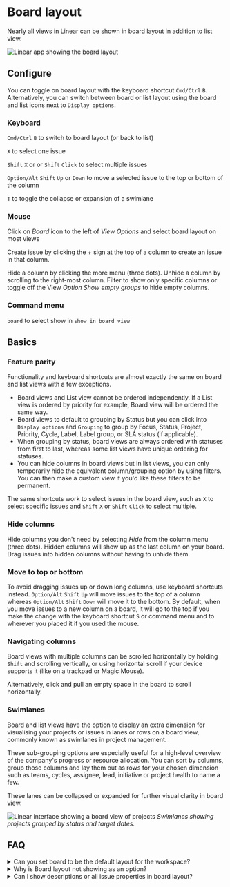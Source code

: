 # Board layout

Nearly all views in Linear can be shown in board layout in addition to list view.

![Linear app showing the board layout](https://webassets.linear.app/images/ornj730p/production/04115ca5eb44c3c6fc38d9998e6a7af068cb8b61-3424x1920.png?q=95&auto=format&dpr=2)

## Configure

You can toggle on board layout with the keyboard shortcut `Cmd/Ctrl` `B`. Alternatively, you can switch between board or list layout using the board and list icons next to `Display options`. 

### Keyboard

`Cmd/Ctrl` `B` to switch to board layout (or back to list)

`X` to select one issue

`Shift` `X` or or `Shift` `Click` to select multiple issues

`Option/Alt` `Shift` `Up` or `Down`  to move a selected issue to the top or bottom of the column

`T` to toggle the collapse or expansion of a swimlane

### Mouse

Click on _Board_ icon to the left of _View Options_ and select board layout on most views

Create issue by clicking the _+_ sign at the top of a column to create an issue in that column. 

Hide a column by clicking the more menu (three dots). Unhide a column by scrolling to the right-most column. Filter to show only specific columns or toggle off the View _Option Show empty groups_ to hide empty columns.

### Command menu

`board` to select show in `show in board view`

## Basics

### Feature parity

Functionality and keyboard shortcuts are almost exactly the same on board and list views with a few exceptions.

* Board views and List view cannot be ordered independently. If a List view is ordered by priority for example, Board view will be ordered the same way.
* Board views to default to grouping by Status but you can click into `Display options` and `Grouping` to group by Focus, Status, Project, Priority, Cycle, Label, Label group, or SLA status (if applicable).
* When grouping by status, board views are always ordered with statuses from first to last, whereas some list views have unique ordering for statuses.
* You can hide columns in board views but in list views, you can only temporarily hide the equivalent column/grouping option by using filters. You can then make a custom view if you'd like these filters to be permanent.

The same shortcuts work to select issues in the board view, such as `X` to select specific issues and `Shift` `X` or `Shift` `Click` to select multiple. 

### Hide columns

Hide columns you don't need by selecting _Hide_ from the column menu (three dots). Hidden columns will show up as the last column on your board. Drag issues into hidden columns without having to unhide them.

### Move to top or bottom

To avoid dragging issues up or down long columns, use keyboard shortcuts instead. `Option/Alt` `Shift` `Up` will move issues to the top of a column whereas `Option/Alt` `Shift` `Down` will move it to the bottom. By default, when you move issues to a new column on a board, it will go to the top if you make the change with the keyboard shortcut `S` or command menu and to wherever you placed it if you used the mouse.

### Navigating columns

Board views with multiple columns can be scrolled horizontally by holding `Shift` and scrolling vertically, or using horizontal scroll if your device supports it (like on a trackpad or Magic Mouse). 

Alternatively, click and pull an empty space in the board to scroll horizontally.

### Swimlanes

Board and list views have the option to display an extra dimension for visualising your projects or issues in lanes or rows on a board view, commonly known as swimlanes in project management.   
  
These sub-grouping options are especially useful for a high-level overview of the company's progress or resource allocation. You can sort by columns, group those columns and lay them out as rows for your chosen dimension such as teams, cycles, assignee, lead, initiative or project health to name a few.  
  
These lanes can be collapsed or expanded for further visual clarity in board view.

![Linear interface showing a board view of projects](https://webassets.linear.app/images/ornj730p/production/238e212208818157d687416737b7e922aef7b14f-2560x1440.png?q=95&auto=format&dpr=2)
*Swimlanes showing projects grouped by status and target dates.*

## FAQ

<details>
<summary>Can you set board to be the default layout for the workspace?</summary>
Unfortunately, you can't set board view as a universal default. However, a user can choose board layout in a view and then select `view options` and `set as default` to ensure board layout is the default for that view for anyone who visits that one view.   
This won't prevent other members from changing this and setting a new default afterwards though.
</details>

<details>
<summary>Why is Board layout not showing as an option?</summary>
It is not possible to select board layout in split views like Inbox or Triage.
</details>

<details>
<summary>Can I show descriptions or all issue properties in board layout?</summary>
Descriptions are not shown on cards. If an issue has many properties, not all properties may have space to be display on the card.

Use `Space` while hovering your cursor over a card to peek for more detail, or open the issue to see all properties.
</details>